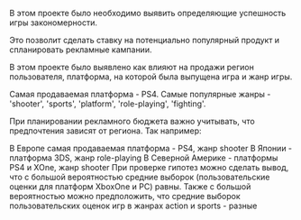 В этом проекте было необходимо выявить определяющие успешность игры закономерности.

Это позволит сделать ставку на потенциально популярный продукт и спланировать рекламные кампании.

В этом проекте было выявлено как влияют на продажи регион пользователя, платформа, на которой была выпущена игра и жанр игры.

Самая продаваемая платформа -  PS4.
Самые популярные жанры - 'shooter', 'sports', 'platform', 'role-playing', 'fighting'.

При планировании рекламного бюджета важно учитывать, что предпочтения зависят от региона.
Так например:

В Европе самая продаваемая платформа - PS4, жанр shooter
В Японии - платформа 3DS, жанр role-playing
В Северной Америке - платформы PS4 и XOne, жанр shooter
При проверке гипотез можно сделать вывод, что c большой вероятностью средние выборок (пользовательские оценки для платформ XboxOne и PC) равны.
Также с большой вероятностью можно предположить, что средние выборок пользовательских оценок игр в жанрах action и sports - разные

